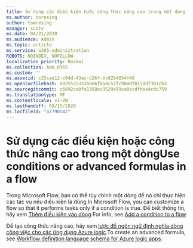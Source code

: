 ```yaml
---
title: Sử dụng các điều kiện hoặc công thức nâng cao trong một dòng
ms.author: toresing
author: tomresing
manager: scotv
ms.date: 04/21/2020
ms.audience: Admin
ms.topic: article
ms.service: o365-administration
ROBOTS: NOINDEX, NOFOLLOW
localization_priority: Normal
ms.collection: Adm_O365
ms.custom: ''
ms.assetid: c25cae12-c04d-43ac-b26f-bc0264854f48
ms.openlocfilehash: e025535333bb66f0adc52fc9849f015ddf301cb3
ms.sourcegitcommit: c6692ce0fa1358ec3529e59ca0ecdfdea4cdc759
ms.translationtype: MT
ms.contentlocale: vi-VN
ms.lasthandoff: 09/15/2020
ms.locfileid: "47798542"
---
```

# <a name="use-conditions-or-advanced-formulas-in-a-flow"></a><span data-ttu-id="c87d0-102">Sử dụng các điều kiện hoặc công thức nâng cao trong một dòng</span><span class="sxs-lookup"><span data-stu-id="c87d0-102">Use conditions or advanced formulas in a flow</span></span>

<span data-ttu-id="c87d0-103">Trong Microsoft Flow, bạn có thể tùy chỉnh một dòng để nó chỉ thực hiện các tác vụ nếu điều kiện là đúng.</span><span class="sxs-lookup"><span data-stu-id="c87d0-103">In Microsoft Flow, you can customize a flow so that it performs tasks only if a condition is true.</span></span> <span data-ttu-id="c87d0-104">Để biết thông tin, hãy xem [Thêm điều kiện vào dòng](https://go.microsoft.com/fwlink/?linkid=872112).</span><span class="sxs-lookup"><span data-stu-id="c87d0-104">For info, see [Add a condition to a flow](https://go.microsoft.com/fwlink/?linkid=872112).</span></span>
  
<span data-ttu-id="c87d0-105">Để tạo công thức nâng cao, hãy xem [lược đồ ngôn ngữ định nghĩa dòng công việc cho các ứng dụng Azure logic](https://aka.ms/logicexpressions).</span><span class="sxs-lookup"><span data-stu-id="c87d0-105">To create an advanced formula, see [Workflow definition language schema for Azure logic apps](https://aka.ms/logicexpressions).</span></span>
  

